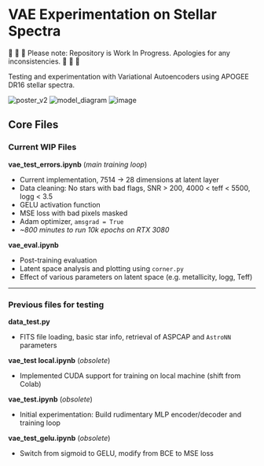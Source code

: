 <h1>VAE Experimentation on Stellar Spectra</h1>

🚧 🚧 🚧 Please note: Repository is Work In Progress. Apologies for any inconsistencies. 🚧 🚧 🚧


Testing and experimentation with Variational Autoencoders using APOGEE DR16 stellar spectra.

![poster_v2](https://user-images.githubusercontent.com/35126600/168721754-23a79258-450e-4c64-9975-3ebbbfa6d738.png)
![model_diagram](https://user-images.githubusercontent.com/35126600/151688224-07af5ccc-1deb-4821-aeb4-0f6724af33e0.png)
![image](https://user-images.githubusercontent.com/35126600/151688313-0b84ace6-390a-410a-8255-795f42330d1f.png)


<h2>Core Files</h2>

<h3>Current WIP Files</h3>

**vae_test_errors.ipynb** (*main training loop*)
- Current implementation, 7514 -> 28 dimensions at latent layer
- Data cleaning: No stars with bad flags, SNR > 200, 4000 < teff < 5500, logg < 3.5
- GELU activation function
- MSE loss with bad pixels masked 
- Adam optimizer, `amsgrad = True`
- *~800 minutes to run 10k epochs on RTX 3080*

**vae_eval.ipynb**
- Post-training evaluation
- Latent space analysis and plotting using `corner.py` 
- Effect of various parameters on latent space (e.g. metallicity, logg, Teff)

---

<h3>Previous files for testing</h3>

**data_test.py**
- FITS file loading, basic star info, retrieval of ASPCAP and `AstroNN` parameters

**vae_test local.ipynb** (*obsolete*)
- Implemented CUDA support for training on local machine (shift from Colab)

**vae_test.ipynb** (*obsolete*)
- Initial experimentation: Build rudimentary MLP encoder/decoder and training loop 

**vae_test_gelu.ipynb** (*obsolete*)
- Switch from sigmoid to GELU, modify from BCE to MSE loss


